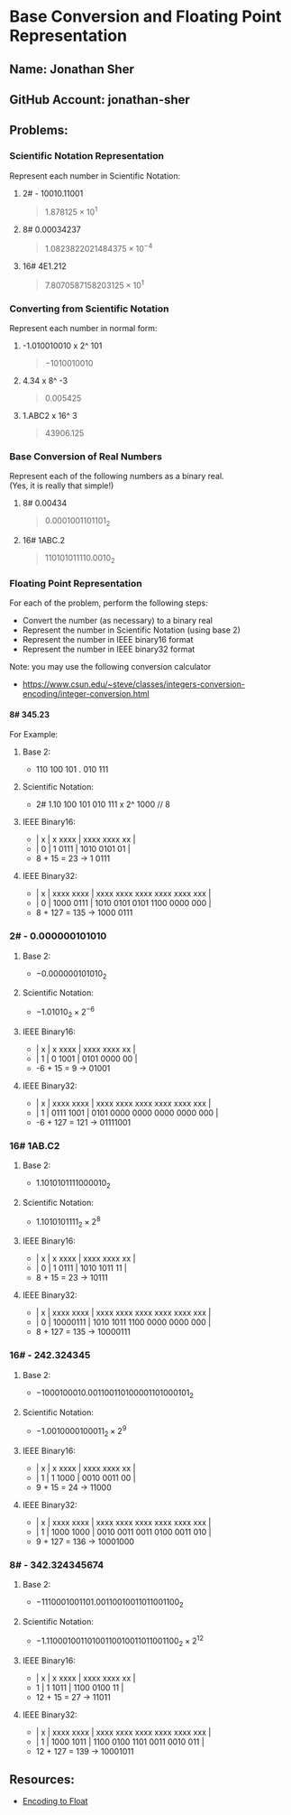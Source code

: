 # Base Conversion and Floating Point Representation

## Name: Jonathan Sher                                  <!-- response -->
## GitHub Account: jonathan-sher                        <!-- response -->

## Problems:


### Scientific Notation Representation
Represent each number in Scientific Notation:
  1. 2# - 10010.11001
     >  $1.878125 \times 10^{1}$        <!-- response -->

  1. 8#  0.00034237
     >  $1.0823822021484375 \times 10^{-4}$                                             <!-- response -->

  1. 16#  4E1.212
     >    $7.8070587158203125 \times 10^{1}$                                               <!-- response -->

### Converting from Scientific Notation
Represent each number in normal form:

1. -1.010010010  x 2^ 101
   >$-1010010010$                                                     <!-- response -->

1. 4.34 x 8^ -3
   >$0.005425$                                                     <!-- response -->

1. 1.ABC2 x 16^ 3
   >  $43906.125$                                                   <!-- response -->
 

### Base Conversion of Real Numbers
Represent each of the following numbers as a binary real.  <br>
(Yes, it is really that simple!)

  1. 8# 0.00434  
     >$0.0001001101101_2$                                                    <!-- response -->

  1. 16#  1ABC.2 
     >$110101011110.0010_2$                                                    <!-- response -->
  

### Floating Point Representation
For each of the problem, perform the following steps:
  * Convert the number (as necessary) to a binary real
  * Represent the number in Scientific Notation (using base 2)
  * Represent the number in IEEE binary16 format
  * Represent the number in IEEE binary32 format

Note: you may use the following conversion calculator
  * https://www.csun.edu/~steve/classes/integers-conversion-encoding/integer-conversion.html


#### 8# 345.23  
For Example:

  1. Base 2: 
     * 110 100 101 . 010 111                              <!-- response --> 

  1. Scientific Notation: 
     * 2# 1.10 100 101 010 111 x 2^ 1000  // 8            <!-- response --> 

  1. IEEE Binary16: 
     * | x | x xxxx | xxxx xxxx xx |                     
     * | 0 | 1 0111 | 1010 0101 01 |                      <!-- response --> 
     * 8 + 15 = 23 -> 1 0111                              <!-- response -->

  1. IEEE Binary32:
     * | x | xxxx xxxx | xxxx xxxx xxxx xxxx xxxx xxx |
     * | 0 | 1000 0111 | 1010 0101 0101 1100 0000 000 |   <!-- response -->
     * 8 + 127 = 135 -> 1000 0111                         <!-- response -->


### 2#  - 0.000000101010  
  1. Base 2: 
     *    $- 0.000000101010_2$                                                <!-- response -->
 
  1. Scientific Notation: 
     *   $-1.01010_2 \times 2^{-6}$                                                 <!-- response -->

  1. IEEE Binary16:
     * | x | x xxxx | xxxx xxxx xx |                     
     * | 1 | 0 1001 | 0101 0000 00 |                                                   <!-- response -->
     *  -6 + 15 = 9 -> 01001                                                  <!-- response -->

  1. IEEE Binary32:
     * | x | xxxx xxxx | xxxx xxxx xxxx xxxx xxxx xxx |
     * | 1 | 0111 1001 | 0101 0000 0000 0000 0000 000 |                                     <!-- response -->
     *  -6 + 127 = 121 -> 01111001                                                 <!-- response -->

### 16#  1AB.C2 
  1. Base 2: 
     * $1.1010101111000010_2$                                                   <!-- response -->
 
  1. Scientific Notation: 
     * $1.1010101111_2 \times 2^8$                                                   <!-- response -->

  1. IEEE Binary16:
     * | x | x xxxx | xxxx xxxx xx |                     
     * | 0 | 1 0111 | 1010 1011 11 |                                                 <!-- response -->
     *  8 + 15 = 23 -> 10111                                                  <!-- response -->

  1. IEEE Binary32:
     * | x | xxxx xxxx | xxxx xxxx xxxx xxxx xxxx xxx |
     * | 0 | 10000111 | 1010 1011 1100 0000 0000 000 |                                 <!-- response -->
     * 8 + 127 = 135 -> 10000111                                                   <!-- response -->


### 16#  - 242.324345
  1. Base 2: 
     *  $-10 0010 0010.0011 0011 0100 0011 0100 0101_2$    <!-- response -->
 
  1. Scientific Notation:             
     * $-1.0010000100011_2 \times 2^9$                                                   <!-- response -->

  1. IEEE Binary16:
     * | x | x xxxx | xxxx xxxx xx |                     
     * | 1 | 1 1000 | 0010 0011 00 |                                                   <!-- response -->
     *  9 + 15 = 24 -> 11000                                                 <!-- response -->

  1. IEEE Binary32:
     * | x | xxxx xxxx | xxxx xxxx xxxx xxxx xxxx xxx |
     * | 1 | 1000 1000 | 0010 0011 0011 0100 0011 010 |                                            <!-- response -->
     * 9 + 127 = 136 -> 10001000

### 8#  - 342.324345674 

  1. Base 2: 
     * $-1110001001101.00110010011011001100_2$                                 <!-- response -->
 
  1. Scientific Notation: 
	  * $-1.11000100110100110010011011001100_2 \times 2^{12}$        <!-- response -->

  3. IEEE Binary16:
     * | x | x xxxx | xxxx xxxx xx |                     
     *  1 | 1 1011 | 1100 0100 11 |                                                  <!-- response -->
     * 12 + 15 = 27 -> 11011                                                   <!-- response -->

  4. IEEE Binary32:
     * | x | xxxx xxxx | xxxx xxxx xxxx xxxx xxxx xxx |
     * | 1 | 1000 1011 | 1100 0100 1101 0011 0010 011 |                       <!-- response -->
     *  12 + 127 = 139 -> 10001011                                                 <!-- response -->

## Resources: 
  * [Encoding to Float](encode_float.md)

